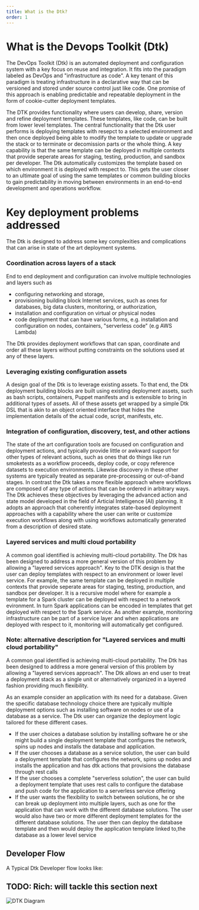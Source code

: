 ```yaml
---
title: What is the Dtk?
order: 1
---
```


# What is the Devops Toolkit (Dtk)

The DevOps Toolkit (Dtk) is an automated deployment and configuration system with a key focus on reuse and integration. It fits into the paradigm labeled as DevOps and "infrastructure as code".  A key tenant of this paradigm is treating infrastructure in a declarative way that can be versioned and stored under source control just like code. One promise of this approach is enabling predictable and repeatable deployment in the form of cookie-cutter deployment templates.

The DTK provides functionality where users can develop, share, version and refine deployment templates. These templates, like code, can be built from lower level templates.  The central functionality that the Dtk user performs is deploying templates with resepct to a selected environment and then once deployed being able to modify the template to update or upgrade the stack or to terminate or decomission parts or the whole thing. A key capability is that the same template can be deployed in multiple contexts that provide seperate areas for staging, testing, production, and sandbox per developer. The Dtk automatically customizes the template based on which environment it is deployed with respect to. This gets the user closer to an ultimate goal of using the same templates or common building blocks to gain predictability in moving between environments in an end-to-end development and operations workflow.


# Key deployment problems addressed

The Dtk is designed to address some key complexities and complications that can arise in state of the art deployment systems.

### Coordination across layers of a stack

End to end deployment and configuration can involve multiple technologies and layers such as
* configuring networking and storage,
* provisioning building block Internet services, such as ones for  databases, big data clusters, monitoring, or authorization, 
* installation and configuration on virtual or physical nodes
* code deployment that can have various forms, e.g. installation and configuration on nodes, containers, "serverless code" (e.g AWS  Lambda)

The Dtk provides deployment workflows that can span, coordinate and order all these layers without putting constraints on the solutions used at any of these layers.

### Leveraging existing configuration assets 

A design goal of the Dtk is to leverage existing assets. To that end, the Dtk deployment building blocks  are built using existing deployment assets, such as bash scripts, containers, Puppet manifests and is extensible to bring in additional types of assets. All of these assets get wrapped by a simple Dtk DSL that is akin to an object oriented interface that hides the implementation details of the actual code, script, manifests, etc. 

### Integration of configuration, discovery, test, and other actions

The state of the art configuration tools are focused on configuration and deployment actions, and typically provide little or awkward support for other types of relevant actions, such as ones that do things like run smoketests as a workflow proceeds, deploy code, or copy reference datasets to execution environments. Likewise discovery in these other systems are typically treated as separate pre-processing or out-of-band stages. In contrast the Dtk takes a more flexible approach where workflows are composed of any type of actions that can be ordered in arbitrary ways. The Dtk achieves these objectives by leveraging the advanced action and state model developed in the field of Articial Intelligence (AI) planning. It adopts an approach that coherently integrates state-based deployment approaches with a capability where the user can write or customize execution workflows along with using workflows automatically generated from a description of desired state. 


### Layered services and multi cloud portability

A common goal identified is achieving multi-cloud portability. The Dtk has been designed to address a more general version of this problem by allowing a "layered services approach". Key to the DTK design is that the user can deploy templates with respect to an environment or lower level service. For example, the same template can be deployed in multiple contexts that provide seperate areas for staging, testing, production, and sandbox per developer. It is a recursive model where for example a template for a Spark cluster can be deployed with respect to a network evironment. In turn Spark applications can be encoded in templates that get deployed with respect to the Spark service. As another example, monitoring infrastructure can be part of a service layer and when applications are deployed with respect to it, monitoring will automatically get configured. 

### Note: alternative description for "Layered services and multi cloud portability"

A common goal identified is achieving multi-cloud portability. The Dtk has been designed to address a more general version of this problem by allowing a "layered services approach". The Dtk allows an end user to treat a deployment stack as a single unit or alternatively organized in a layered fashion providing much flexibility.

 As an example consider an application with its need for a database. Given the specific database technology choice there are typically multiple deployment options such as installing software on nodes or use of a database as a service. The Dtk user can organize the deployment logic tailored for these different cases. 
* If the user choices a database solution by installing software he or she might build a single deployment template that configures the network, spins up nodes and installs the database and application. 
* If the user chooses a database as a service solution, the user can build a deployment template that configures the network, spins up nodes and installs the application and has dtk actions that provisions the database through rest calls
* If the user chooses a complete "serverless solution", the user can build a deployment template that uses rest calls to configure the database and push code for the application to a serverless service offering
* If the user wants the flexibility to switch between solutions, he or she can break up deployment into multiple layers, such as one for the application that can work with the different database solutions. The user would also have two or more different deployment templates for the different database solutions. The user then can deploy the database template and then would deploy the application template linked to,the database as a lower level service


## Developer Flow

A Typical Dtk Developer flow looks like:

## TODO: Rich: will tackle this section next
![DTK Diagram]({{site.assetsBaseDir}}/img/diagrams/dtk_diagram_1.png "Developer Workflow diagram")


